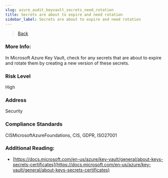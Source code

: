 ```yaml
---
slug: azure_audit_keyvault_secrets_need_rotation
title: Secrets are about to expire and need rotation
sidebar_label: Secrets are about to expire and need rotation
---
```

> [Back](../../azurekeyvaultaudit)

### More Info:
In Microsoft Azure Key Vault, check for any secrets that are about to expire and rotate them by creating a new version of these secrets.

### Risk Level
High

### Address
Security

### Compliance Standards
CISMicrosoftAzureFoundations, CIS, GDPR, ISO27001

### Additional Reading:
- [https://docs.microsoft.com/en-us/azure/key-vault/general/about-keys-secrets-certificates](https://docs.microsoft.com/en-us/azure/key-vault/general/about-keys-secrets-certificates) 
